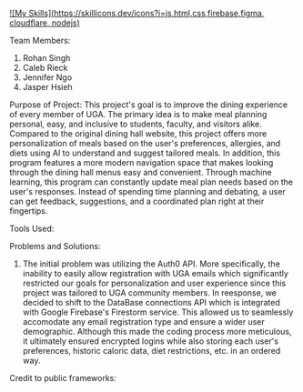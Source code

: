 [![My Skills](https://skillicons.dev/icons?i=js,html,css,firebase,figma, cloudflare, nodejs)](https://skillicons.dev)

Team Members: 
1. Rohan Singh
2. Caleb Rieck
3. Jennifer Ngo
4. Jasper Hsieh

Purpose of Project:
    This project's goal is to improve the dining experience of every member of UGA. The primary idea is to make meal planning personal, easy, and inclusive to students, faculty, and visitors alike. Compared to the original dining hall website, this project offers more personalization of meals based on the user's preferences, allergies, and diets using AI to understand and suggest tailored meals. In addition, this program features a more modern navigation space that makes looking through the dining hall menus easy and convenient. Through machine learning, this program can constantly update meal plan needs based on the user's responses. Instead of spending time planning and debating, a user can get feedback, suggestions, and a coordinated plan right at their fingertips.

Tools Used:


Problems and Solutions:
1. The initial problem was utilizing the Auth0 API. More specifically, the inability to easily allow registration with UGA emails which significantly restricted our goals for personalization and user experience since this project was tailored to UGA community members. In reesponse, we decided to shift to the DataBase connections API which is integrated with Google Firebase's Firestorm service. This allowed us to seamlessly accomodate any email registration type and ensure a wider user demographic. Although this made the coding process more meticulous, it ultimately ensured encrypted logins while also storing each user's preferences, historic caloric data, diet restrictions, etc. in an ordered way. 

Credit to public frameworks: 



